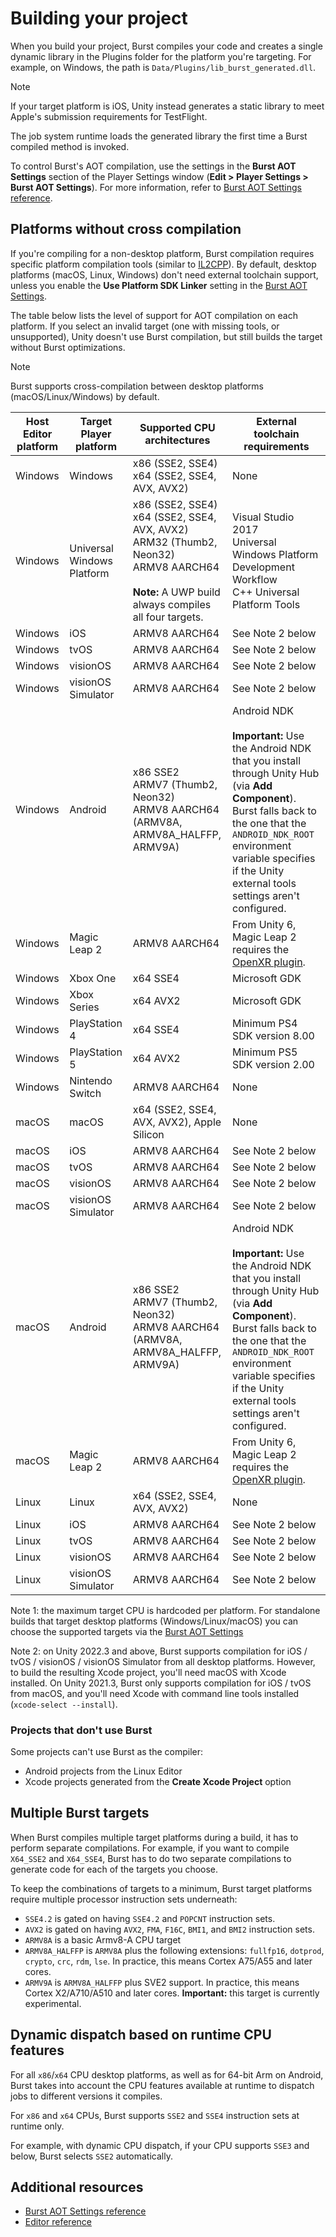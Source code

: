 # Building your project

When you build your project, Burst compiles your code and creates a single dynamic library in the Plugins folder for the platform you're targeting. For example, on Windows, the path is `Data/Plugins/lib_burst_generated.dll`. 

>[!NOTE]
>If your target platform is iOS, Unity instead generates a static library to meet Apple's submission requirements for TestFlight.

The job system runtime loads the generated library the first time a Burst compiled method is invoked. 

To control Burst's AOT compilation, use the settings in the **Burst AOT Settings** section of the Player Settings window (**Edit &gt; Player Settings &gt; Burst AOT Settings**). For more information, refer to [Burst AOT Settings reference](building-aot-settings.md).

<a name="cross-compilation"></a>

## Platforms without cross compilation

If you're compiling for a non-desktop platform, Burst compilation requires specific platform compilation tools (similar to [IL2CPP](https://docs.unity3d.com/Manual/IL2CPP.html)). By default, desktop platforms (macOS, Linux, Windows) don't need external toolchain support, unless you enable the **Use Platform SDK Linker** setting in the [Burst AOT Settings](building-aot-settings.md). 

The table below lists the level of support for AOT compilation on each platform. If you select an invalid target (one with missing tools, or unsupported), Unity doesn't use Burst compilation, but still builds the target without Burst optimizations. 

>[!NOTE]
>Burst supports cross-compilation between desktop platforms (macOS/Linux/Windows) by default.

| **Host Editor platform** | **Target Player platform** | **Supported CPU architectures** | **External toolchain requirements** |
|---|---|---|---|
| Windows | Windows | x86 (SSE2, SSE4)<br/> x64 (SSE2, SSE4, AVX, AVX2) | None |
| Windows | Universal Windows Platform | x86 (SSE2, SSE4)<br/> x64 (SSE2, SSE4, AVX, AVX2)<br/>ARM32 (Thumb2, Neon32)<br/>ARMV8 AARCH64<br/><br/>**Note:** A UWP build always compiles all four targets.| Visual Studio 2017<br/>Universal Windows Platform Development Workflow<br/>C++ Universal Platform Tools |
| Windows | iOS | ARMV8 AARCH64 | See Note 2 below |
| Windows | tvOS | ARMV8 AARCH64 | See Note 2 below |
| Windows | visionOS | ARMV8 AARCH64 | See Note 2 below |
| Windows | visionOS Simulator | ARMV8 AARCH64 | See Note 2 below |
| Windows | Android | x86 SSE2<br/> ARMV7 (Thumb2, Neon32)<br/> ARMV8 AARCH64 (ARMV8A, ARMV8A_HALFFP, ARMV9A) | Android NDK<br/><br/>**Important:** Use the Android NDK that you install through Unity Hub (via **Add Component**). Burst falls back to the one that the `ANDROID_NDK_ROOT` environment variable specifies if the Unity external tools settings aren't configured. |
| Windows | Magic Leap 2 | ARMV8 AARCH64 | From Unity 6, Magic Leap 2 requires the [OpenXR plugin](https://docs.unity3d.com/Packages/com.unity.xr.openxr@latest). |
| Windows | Xbox One | x64 SSE4 | Microsoft GDK |
| Windows | Xbox Series | x64 AVX2 | Microsoft GDK |
| Windows | PlayStation 4 | x64 SSE4 | Minimum PS4 SDK version 8.00 |
| Windows | PlayStation 5 | x64 AVX2 | Minimum PS5 SDK version 2.00 |
| Windows | Nintendo Switch | ARMV8 AARCH64 | None |
| macOS | macOS | x64 (SSE2, SSE4, AVX, AVX2), Apple Silicon | None |
| macOS | iOS | ARMV8 AARCH64 | See Note 2 below |
| macOS | tvOS | ARMV8 AARCH64 | See Note 2 below |
| macOS | visionOS | ARMV8 AARCH64 | See Note 2 below |
| macOS | visionOS Simulator | ARMV8 AARCH64 | See Note 2 below |
| macOS | Android | x86 SSE2<br/> ARMV7 (Thumb2, Neon32)<br/> ARMV8 AARCH64 (ARMV8A, ARMV8A_HALFFP, ARMV9A) | Android NDK<br/><br/>**Important:** Use the Android NDK that you install through Unity Hub (via **Add Component**). Burst falls back to the one that the `ANDROID_NDK_ROOT` environment variable specifies if the Unity external tools settings aren't configured. |
| macOS | Magic Leap 2 | ARMV8 AARCH64 | From Unity 6, Magic Leap 2 requires the [OpenXR plugin](https://docs.unity3d.com/Packages/com.unity.xr.openxr@latest). |
| Linux | Linux | x64 (SSE2, SSE4, AVX, AVX2) | None |
| Linux | iOS | ARMV8 AARCH64 | See Note 2 below |
| Linux | tvOS | ARMV8 AARCH64 | See Note 2 below |
| Linux | visionOS | ARMV8 AARCH64 | See Note 2 below |
| Linux | visionOS Simulator | ARMV8 AARCH64 | See Note 2 below |

Note 1: the maximum target CPU is hardcoded per platform. For standalone builds that target desktop platforms (Windows/Linux/macOS) you can choose the supported targets via the [Burst AOT Settings](building-aot-settings.md)

Note 2: on Unity 2022.3 and above, Burst supports compilation for iOS / tvOS / visionOS / visionOS Simulator from all desktop platforms. However, to build the resulting Xcode project, you'll need macOS with Xcode installed. On Unity 2021.3, Burst only supports compilation for iOS / tvOS from macOS, and you'll need Xcode with command line tools installed (`xcode-select --install`).

### Projects that don't use Burst

Some projects can't use Burst as the compiler:

* Android projects from the Linux Editor
* Xcode projects generated from the **Create Xcode Project** option

## Multiple Burst targets

When Burst compiles multiple target platforms during a build, it has to perform separate compilations. For example, if you want to compile `X64_SSE2` and `X64_SSE4`, Burst has to do two separate compilations to generate code for each of the targets you choose.

To keep the combinations of targets to a minimum, Burst target platforms require multiple processor instruction sets underneath:

* `SSE4.2` is gated on having `SSE4.2` and `POPCNT` instruction sets.
* `AVX2` is gated on having `AVX2`, `FMA`, `F16C`, `BMI1`, and `BMI2` instruction sets.
* `ARMV8A` is a basic Armv8-A CPU target
* `ARMV8A_HALFFP` is `ARMV8A` plus the following extensions: `fullfp16`, `dotprod`, `crypto`, `crc`, `rdm`, `lse`. In practice, this means Cortex A75/A55 and later cores.
* `ARMV9A` is `ARMV8A_HALFFP` plus SVE2 support. In practice, this means Cortex X2/A710/A510 and later cores. **Important:** this target is currently experimental.

## Dynamic dispatch based on runtime CPU features 

For all `x86`/`x64` CPU desktop platforms, as well as for 64-bit Arm on Android, Burst takes into account the CPU features available at runtime to dispatch jobs to different versions it compiles.

For `x86` and `x64` CPUs, Burst supports `SSE2` and `SSE4` instruction sets at runtime only. 

For example, with dynamic CPU dispatch, if your CPU supports `SSE3` and below, Burst selects `SSE2` automatically.

## Additional resources

* [Burst AOT Settings reference](building-aot-settings.md)
* [Editor reference](editor-reference-overview.md)